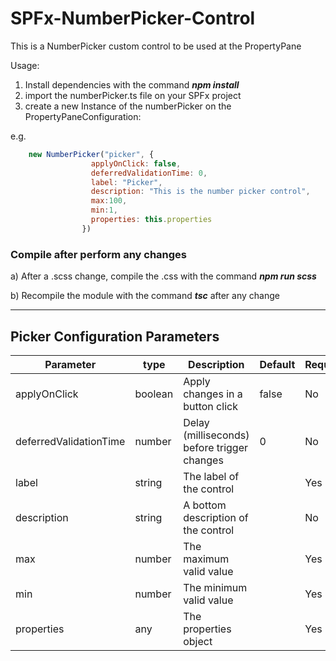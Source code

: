 # SPFx-NumberPicker-Control
This is a NumberPicker custom control to be used at the PropertyPane

Usage:
1. Install dependencies with the command **_npm install_**
2. import the numberPicker.ts file on your SPFx project
3. create a new Instance of the numberPicker on the PropertyPaneConfiguration:

e.g.
```javascript
	new NumberPicker("picker", {
                  applyOnClick: false,
                  deferredValidationTime: 0,
                  label: "Picker",
                  description: "This is the number picker control",
                  max:100,
                  min:1,
                  properties: this.properties
                })
```

### Compile after perform any changes ###

a) After a .scss change, compile the .css with the command **_npm run scss_**

b) Recompile the module with the command **_tsc_** after any change

___

## Picker Configuration Parameters ##

| Parameter                  | type | Description                               | Default | Required  |
| -------------              |------|-------------------------------------------| ------- | --------- |
| applyOnClick               | boolean |Apply changes in a button click           | false   | No        |
| deferredValidationTime     | number | Delay (milliseconds) before trigger changes    | 0       | No        |
| label     | string | The label of the control    |       | Yes       |
| description  | string | A bottom description of the control   |       | No        |
| max | number | The maximum valid value |    | Yes |
| min | number | The minimum valid value |    | Yes |
| properties | any | The properties object |    | Yes |


